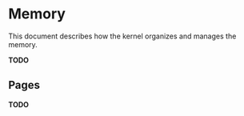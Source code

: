 # Memory

This document describes how the kernel organizes and manages the memory.

**TODO**

## Pages

**TODO**